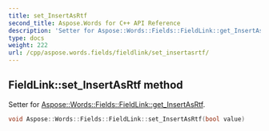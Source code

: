 ```yaml
---
title: set_InsertAsRtf
second_title: Aspose.Words for C++ API Reference
description: 'Setter for Aspose::Words::Fields::FieldLink::get_InsertAsRtf.'
type: docs
weight: 222
url: /cpp/aspose.words.fields/fieldlink/set_insertasrtf/
---
```

## FieldLink::set_InsertAsRtf method


Setter for [Aspose::Words::Fields::FieldLink::get_InsertAsRtf](../get_insertasrtf/).

```cpp
void Aspose::Words::Fields::FieldLink::set_InsertAsRtf(bool value)
```

